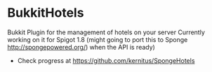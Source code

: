 BukkitHotels
============

Bukkit Plugin for the management of hotels on your server 
Currently working on it for Spigot 1.8
(might going to port this to Sponge http://spongepowered.org/) when the API is ready)
 - Check progress at https://github.com/kernitus/SpongeHotels
